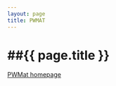 ```yaml
---
layout: page
title: PWMAT
---
```


##{{ page.title }}
================


[PWMat homepage](http://www.pwmat.com)
